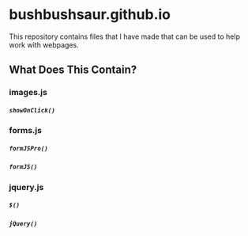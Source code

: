 # bushbushsaur.github.io
This repository contains files that I have made that can be used to help work with webpages.

## What Does This Contain?

### images.js
##### `showOnClick()`

### forms.js
##### `formJSPro()`
##### `formJS()`

### jquery.js
##### `$()`
##### `jQuery()`
